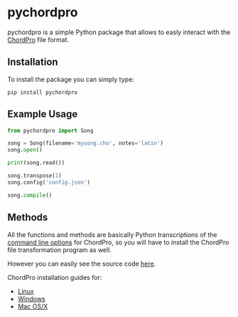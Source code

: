 # pychordpro

pychordpro is a simple Python package that allows to easly interact with the [ChordPro](https://www.chordpro.org/) file format.

## Installation

To install the package you can simply type:

```
pip install pychordpro
```

## Example Usage

```py
from pychordpro import Song

song = Song(filename='mysong.cho', notes='latin')
song.open()

print(song.read())

song.transpose(1)
song.config('config.json')

song.compile()
```

## Methods

All the functions and methods are basically Python transcriptions of the [command line options](https://www.chordpro.org/chordpro/using-chordpro/) for ChordPro, so you will have to install the ChordPro file transformation program as well.

However you can easily see the source code [here](https://github.com/FraKappa/pychordpro/blob/master/pychordpro/chordpro.py).

ChordPro installation guides for:
* [Linux](https://www.chordpro.org/chordpro/chordpro-install-on-linux/)
* [Windows](https://www.chordpro.org/chordpro/chordpro-install-on-windows/)
* [Mac OS/X](https://www.chordpro.org/chordpro/chordpro-install-on-mac-osx/)